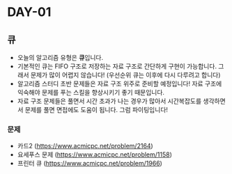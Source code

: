 # DAY-01

## 큐

- 오늘의 알고리즘 유형은 **큐**입니다.
- 기본적인 큐는 FIFO 구조로 저장하는 자료 구조로 간단하게 구현이 가능합니다. 그래서 문제가 많이 어렵지 않습니다! (우선순위 큐는 이후에 다시 다루려고 합니다)
- 알고리즘 스터디 초반 문제들은 자료 구조 위주로 준비할 예정입니다! 자료 구조에 익숙해야 문제를 푸는 스킬을 향상시키기 좋기 때문입니다.
- 자료 구조 문제들은 풀면서 시간 초과가 나는 경우가 많아서 시간복잡도를 생각하면서 문제를 풀면 면접에도 도움이 됩니다. 그럼 파이팅입니다!

### 문제

- 카드2 (https://www.acmicpc.net/problem/2164)
- 요세푸스 문제 (https://www.acmicpc.net/problem/1158)
- 프린터 큐 (https://www.acmicpc.net/problem/1966)
